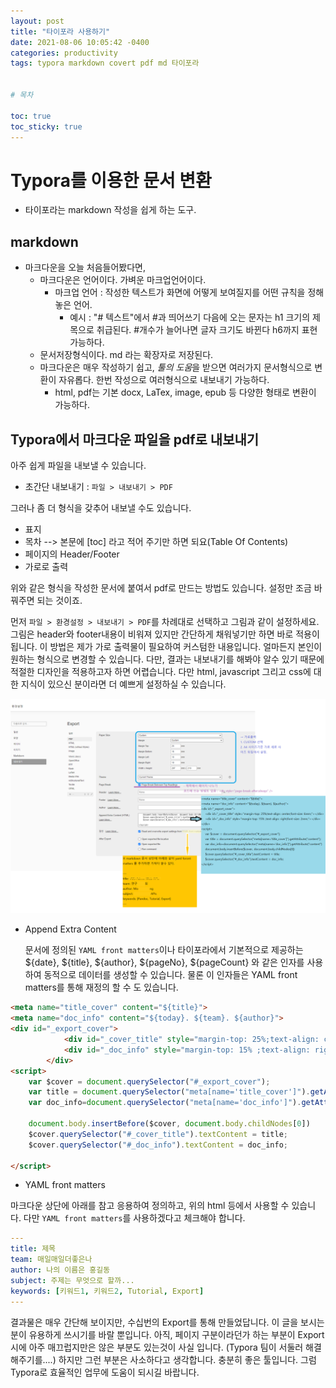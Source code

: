 ```yaml
---
layout: post
title: "타이포라 사용하기"
date: 2021-08-06 10:05:42 -0400 
categories: productivity
tags: typora markdown covert pdf md 타이포라


# 목차

toc: true  
toc_sticky: true
---
```

# Typora를 이용한 문서 변환
- 타이포라는 markdown 작성을 쉽게 하는 도구.

## markdown 
- 마크다운을 오늘 처음들어봤다면, 
  - 마크다운은 언어이다. 가벼운 마크업언어이다.
    - 마크업 언어 : 작성한 텍스트가 화면에 어떻게 보여질지를 어떤 규칙을 정해놓은 언어.
      - 예시 : "# 텍스트"에서 #과 띄어쓰기 다음에 오는 문자는  h1 크기의 제목으로 취급된다. #개수가 늘어나면 글자 크기도 바뀐다 h6까지 표현가능하다. 
  - 문서저장형식이다. md 라는 확장자로 저장된다.
  - 마크다운은 매우 작성하기 쉽고, *툴의 도움*을 받으면 여러가지 문서형식으로 변환이 자유롭다. 한번 작성으로 여러형식으로 내보내기 가능하다.
    - html, pdf는 기본 docx, LaTex, image, epub 등 다양한 형태로 변환이 가능하다.

## Typora에서 마크다운 파일을 pdf로 내보내기
아주 쉽게 파일을 내보낼 수 있습니다.
- 초간단 내보내기 : `파일 > 내보내기 > PDF`

그러나 좀 더 형식을 갖추어 내보낼 수도 있습니다.
- 표지
- 목차 --> 본문에 [toc] 라고 적어 주기만 하면 되요(Table Of Contents)
- 페이지의 Header/Footer
- 가로로 출력

위와 같은 형식을 작성한 문서에 붙여서 pdf로 만드는 방법도 있습니다.
설정만 조금 바꿔주면 되는 것이죠.

먼저 `파일 > 환경설정 > 내보내기 > PDF`를 차례대로 선택하고 그림과 같이 설정하세요. 그림은 header와 footer내용이 비워져 있지만 간단하게 채워넣기만 하면 바로 적용이 됩니다. 이 방법은 제가 가로 출력물이 필요하여 커스텀한 내용입니다. 얼마든지 본인이 원하는 형식으로 변경할 수 있습니다. 다만, 결과는 내보내기를 해봐야 알수 있기 때문에 적절한 디자인을 적용하고자 하면 어렵습니다. 다만 html, javascript 그리고 css에 대한 지식이 있으신 분이라면 더 예쁘게 설정하실 수 있습니다.

![타이포라 pdf 가로출력 설정 가이드](https://raw.githubusercontent.com/JungMockdan/jungmockdan.github.com/gh-pages/assets/images/post/%ED%83%80%EC%9D%B4%ED%8F%AC%EB%9D%BC%20pdf%20%EA%B0%80%EB%A1%9C%EC%B6%9C%EB%A0%A5%20%EC%84%A4%EC%A0%95%20%EA%B0%80%EC%9D%B4%EB%93%9C.png)


- Append Extra Content

  문서에 정의된 `YAML front matters`이나 타이포라에서 기본적으로 제공하는 ${date}, ${title}, ${author}, ${pageNo}, ${pageCount} 와 같은 인자를 사용하여 동적으로 데이터를 생성할 수 있습니다. 물론 이 인자들은 YAML front matters를 통해 재정의 할 수 도 있습니다.

```html
<meta name="title_cover" content="${title}">
<meta name="doc_info" content="${today}. ${team}. ${author}">
<div id="_export_cover">
            <div id="_cover_title" style="margin-top: 25%;text-align: center;font-size: 6rem;"></div>
            <div id="_doc_info" style="margin-top: 15% ;text-align: right;font-size: 2rem;"></div>
        </div>
<script>
    var $cover = document.querySelector("#_export_cover");
    var title = document.querySelector("meta[name='title_cover']").getAttribute("content");
    var doc_info=document.querySelector("meta[name='doc_info']").getAttribute("content")

    document.body.insertBefore($cover, document.body.childNodes[0])
    $cover.querySelector("#_cover_title").textContent = title;
    $cover.querySelector("#_doc_info").textContent = doc_info;

</script>
```
- YAML front matters

마크다운 상단에 아래를 참고 응용하여 정의하고, 위의 html 등에서 사용할 수 있습니다. 다만 `YAML front matters`를 사용하겠다고 체크해야 합니다.
```yaml
---
title: 제목
team: 매일매일더좋은나
author: 나의 이름은 홍길동
subject: 주제는 무엇으로 할까...
keywords: [키워드1, 키워드2, Tutorial, Export]
---
```

결과물은 매우 간단해 보이지만, 수십번의 Export를 통해 만들었답니다. 이 글을 보시는 분이 유용하게 쓰시기를 바랄 뿐입니다. 아직, 페이지 구분이라던가 하는 부분이  Export시에 아주 매끄럽지만은 않은 부분도 있는것이 사실 입니다. (Typora 팀이 서둘러 해결해주기를....) 하지만 그런 부분은 사소하다고 생각합니다. 충분히 좋은 툴입니다. 그럼 Typora로 효율적인 업무에 도움이 되시길 바랍니다.

